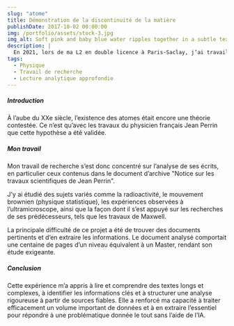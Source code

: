```yaml
---
slug: "atome"
title: Démonstration de la discontinuité de la matière
publishDate: 2017-10-02 00:00:00
img: /portfolio/assets/stock-3.jpg
img_alt: Soft pink and baby blue water ripples together in a subtle texture.
description: |
  En 2021, lors de ma L2 en double licence à Paris-Saclay, j’ai travaillé sur un projet de recherche portant sur l’histoire de l’atome. Mon objectif était d’étudier la démonstration de la discontinuité de la matière, autrement dit, la preuve scientifique de l’existence des atomes.
tags:
  - Physique
  - Travail de recherche
  - Lecture analytique approfondie
---
```

##### Introduction
À l’aube du XXe siècle, l’existence des atomes était encore une théorie contestée. Ce n’est qu’avec les travaux du physicien français Jean Perrin que cette hypothèse a été validée. 

##### Mon travail
Mon travail de recherche s’est donc concentré sur l’analyse de ses écrits, en particulier ceux contenus dans le document d’archive "Notice sur les travaux scientifiques de Jean Perrin". 

J’y ai étudié des sujets variés comme la radioactivité, le mouvement brownien (physique statistique), les expériences observées à l’ultramicroscope, ainsi que la façon dont il s’est appuyé sur les recherches de ses prédécesseurs, tels que les travaux de Maxwell.

La principale difficulté de ce projet a été de trouver des documents pertinents et d’en extraire les informations. Le document analysé comportait une centaine de pages d’un niveau équivalent à un Master, rendant son étude exigeante.

##### Conclusion
Cette expérience m’a appris à lire et comprendre des textes longs et complexes, à identifier les informations clés et à structurer une analyse rigoureuse à partir de sources fiables. Elle a renforcé ma capacité à traiter efficacement un volume important de données et à en extraire l’essentiel pour répondre à une problématique donnée le tout sans l’aide de l’IA.

